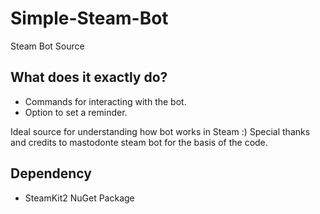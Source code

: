 # Simple-Steam-Bot
Steam Bot Source

What does it exactly do?
-
- Commands for interacting with the bot.
- Option to set a reminder.

Ideal source for understanding how bot works in Steam :)
Special thanks and credits to mastodonte steam bot for the basis of the code.

Dependency
-
- SteamKit2 NuGet Package
